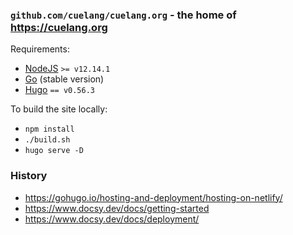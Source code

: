 ### `github.com/cuelang/cuelang.org` - the home of https://cuelang.org

Requirements:

* [NodeJS](https://nodejs.org/) `>= v12.14.1`
* [Go](https://golang.org/dl/) (stable version)
* [Hugo](https://github.com/gohugoio/hugo/releases) `== v0.56.3`

To build the site locally:

* `npm install`
* `./build.sh`
* `hugo serve -D`

### History

* https://gohugo.io/hosting-and-deployment/hosting-on-netlify/
* https://www.docsy.dev/docs/getting-started
* https://www.docsy.dev/docs/deployment/
